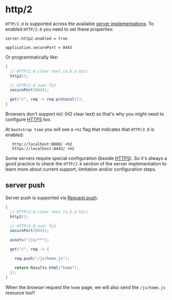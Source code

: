 # http/2

`HTTP/2.0` is supported across the available [server implementations](/doc/servers). To enabled `HTTP/2.0` you need to set these properties:

```
server.http2.enabled = true

application.securePort = 8443
```

Or programmatically like:

```java
{
  // HTTP/2.0 clear text (a.k.a h2c)
  http2();

  // HTTP/2.0 over TLS
  securePort(8443);

  get("/", req -> req.protocol());
}
```

Browsers don't support `H2C` (H2 clear text) so that's why you might need to configure [HTTPS](/doc/#https) too.

At `bootstrap time` you will see a `+h2` flag that indicates that `HTTP/2.0` is enabled:

```
   http://localhost:8080/ +h2
   https://localhost:8443/ +h2
```

Some servers require special configuration (beside [HTTPS](/doc/#https)). So it's always a good practice to check the `HTTP/2.0` section of the server implementation to learn more about current support, limitation and/or configuration steps.

## server push

Server push is supported via [Request.push]({{defdocs}}/Request.html#push-java.lang.String-):

```java
{
  // HTTP/2.0 clear text (a.k.a h2c)
  http2();

  // HTTP/2.0 over TLS
  securePort(8443);

  assets("/js/**");

  get("/", req -> {

    req.push("/js/home.js");

    return Results.html("home");
  });
}
```

When the *browser* request the `home` page, we will also send the `/js/home.js` resource too!!
